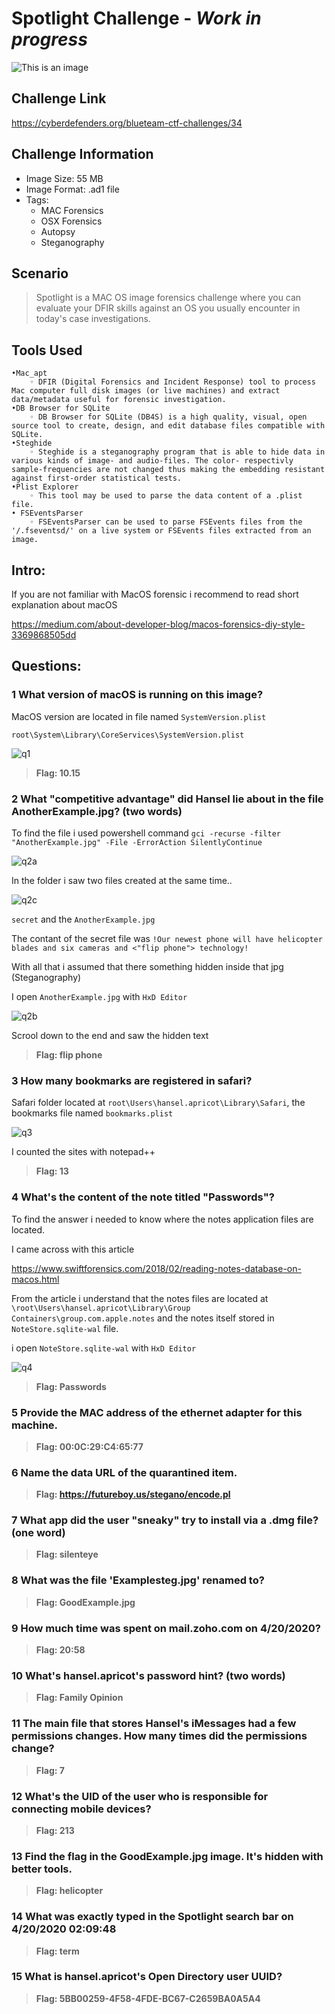 # Spotlight Challenge - ***Work in progress***
![This is an image](/Spotlight/Images/spotlighthead.png)

## Challenge Link
https://cyberdefenders.org/blueteam-ctf-challenges/34

## Challenge Information
- Image Size: 	 55 MB
- Image Format: .ad1 file
- Tags: 
    - MAC Forensics
    - OSX Forensics 
    - Autopsy  
    - Steganography
 
## Scenario
> Spotlight is a MAC OS image forensics challenge where you can evaluate your DFIR skills against an OS you usually encounter in today's case investigations.

## Tools Used
    •Mac_apt
        ◦ DFIR (Digital Forensics and Incident Response) tool to process Mac computer full disk images (or live machines) and extract data/metadata useful for forensic investigation.
    •DB Browser for SQLite
        ◦ DB Browser for SQLite (DB4S) is a high quality, visual, open source tool to create, design, and edit database files compatible with SQLite.
    •Steghide
        ◦ Steghide is a steganography program that is able to hide data in various kinds of image- and audio-files. The color- respectivly sample-frequencies are not changed thus making the embedding resistant against first-order statistical tests.     
    •Plist Explorer
        ◦ This tool may be used to parse the data content of a .plist file.
    • FSEventsParser
        ◦ FSEventsParser can be used to parse FSEvents files from the '/.fseventsd/' on a live system or FSEvents files extracted from an image.
  
  
  
## Intro:
If you are not familiar with MacOS forensic i recommend to read short explanation about macOS 

https://medium.com/about-developer-blog/macos-forensics-diy-style-3369868505dd
          
## Questions:  
### 1 What version of macOS is running on this image?
MacOS version are located in file named `SystemVersion.plist`

`root\System\Library\CoreServices\SystemVersion.plist`

![q1](/Spotlight/Images/q1.png)


> **Flag: 10.15**

### 2 What "competitive advantage" did Hansel lie about in the file AnotherExample.jpg? (two words)
To find the file i used powershell command `gci -recurse -filter "AnotherExample.jpg" -File -ErrorAction SilentlyContinue`

![q2a](/Spotlight/Images/q2a.png)

In the folder i saw two files created at the same time..

![q2c](/Spotlight/Images/q2c.png)

`secret` and the `AnotherExample.jpg`

The contant of the secret file was `!Our newest phone will have helicopter blades and six cameras and <"flip phone"> technology!`

With all that i assumed that there something hidden inside that jpg (Steganography)

I open `AnotherExample.jpg` with `HxD Editor`

![q2b](/Spotlight/Images/q2b.png)

Scrool down to the end and saw the hidden text

> **Flag: flip phone**

### 3 How many bookmarks are registered in safari?

Safari folder located at `root\Users\hansel.apricot\Library\Safari`, the bookmarks file named `bookmarks.plist`

![q3](/Spotlight/Images/q3.png)

I counted the sites with notepad++

> **Flag: 13**

### 4 	What's the content of the note titled "Passwords"?
To find the answer i needed to know where the notes application files are located.

I came across with this article

https://www.swiftforensics.com/2018/02/reading-notes-database-on-macos.html

From the article i understand that the notes files are located at `\root\Users\hansel.apricot\Library\Group Containers\group.com.apple.notes` and the notes itself stored in `NoteStore.sqlite-wal` file.

i open `NoteStore.sqlite-wal` with `HxD Editor` 

![q4](/Spotlight/Images/q4.png)


> **Flag: Passwords**

### 5 	Provide the MAC address of the ethernet adapter for this machine.
	
> **Flag: 00:0C:29:C4:65:77**

### 6 Name the data URL of the quarantined item.

> **Flag: https://futureboy.us/stegano/encode.pl**

### 7 What app did the user "sneaky" try to install via a .dmg file? (one word)

> **Flag: silenteye**

### 8 What was the file 'Examplesteg.jpg' renamed to?

> **Flag: GoodExample.jpg**

### 9 How much time was spent on mail.zoho.com on 4/20/2020?

> **Flag: 20:58**

### 10 What's hansel.apricot's password hint? (two words)

> **Flag: Family Opinion**

### 11 The main file that stores Hansel's iMessages had a few permissions changes. How many times did the permissions change?

> **Flag: 7**

### 12 What's the UID of the user who is responsible for connecting mobile devices?

> **Flag: 213**

### 13 Find the flag in the GoodExample.jpg image. It's hidden with better tools.

> **Flag: helicopter**

### 14 What was exactly typed in the Spotlight search bar on 4/20/2020 02:09:48

> **Flag: term**

### 15 What is hansel.apricot's Open Directory user UUID?

> **Flag: 5BB00259-4F58-4FDE-BC67-C2659BA0A5A4**

